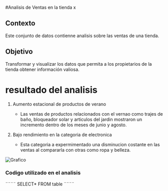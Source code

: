 #Analisis de Ventas en la tienda x

## Contexto 
Este conjunto de datos contienne analisis sobre las ventas de una tienda.

## Objetivo 
Transformar y visualizar los datos que permita a los propietarios de la tienda obtener información valiosa.

# resultado del analisis 
1. Aumento estacional de productos de verano
   - Las ventas de productos relacionados con el vernao como trajes de baño, bloqueador solar y articulos del jardin mostraron un incremento dentro de los meses de junio y agosto.
     
2. Bajo rendimiento en la categoria de electronica
   - Esta categoria a expermimentado una disminucion costante en las ventas al compararla con otras como ropa y belleza.

![Grafico](https://github.com/Dan0595/Microsoft-Excel/assets/174620450/44cbc820-e6cf-4276-b6b5-488d5f0c6fc9)

### Codigo utilizado en el analisis 
¨¨¨¨ SELECT* FROM table ¨¨¨¨

